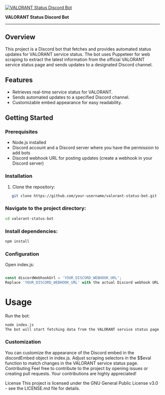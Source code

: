 [![VALORANT Status Discord Bot](https://your-logo-url.png)](https://github.com/your-username/valorant-status-bot)

**VALORANT Status Discord Bot**

---

## Overview

This project is a Discord bot that fetches and provides automated status updates for VALORANT service status. The bot uses Puppeteer for web scraping to extract the latest information from the official VALORANT service status page and sends updates to a designated Discord channel.

## Features

- Retrieves real-time service status for VALORANT.
- Sends automated updates to a specified Discord channel.
- Customizable embed appearance for easy readability.

## Getting Started

### Prerequisites

- Node.js installed
- Discord account and a Discord server where you have the permission to add bots
- Discord webhook URL for posting updates (create a webhook in your Discord server)

### Installation

1. Clone the repository:

```bash
   git clone https://github.com/your-username/valorant-status-bot.git
```

### Navigate to the project directory:

```bash
cd valorant-status-bot
```

### Install dependencies:

```bash
npm install
```
### Configuration
Open index.js:

```javascript

const discordWebhookUrl = 'YOUR_DISCORD_WEBHOOK_URL';
Replace 'YOUR_DISCORD_WEBHOOK_URL' with the actual Discord webhook URL.
```

# Usage
Run the bot:

```bash
node index.js
The bot will start fetching data from the VALORANT service status page and posting updates to the specified Discord channel.
```

### Customization
You can customize the appearance of the Discord embed in the discordEmbed object in index.js.
Adjust scraping selectors in the $$eval function to match changes in the VALORANT service status page.
Contributing
Feel free to contribute to the project by opening issues or creating pull requests. Your contributions are highly appreciated!

License
This project is licensed under the GNU General Public License v3.0 - see the LICENSE.md file for details.

